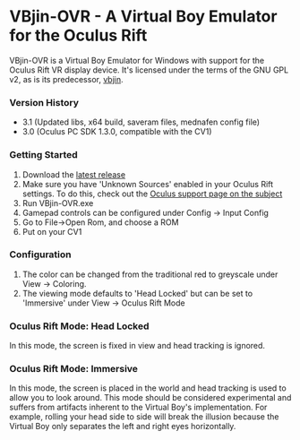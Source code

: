 # VBjin-OVR - A Virtual Boy Emulator for the Oculus Rift

VBjin-OVR is a Virtual Boy Emulator for Windows with support for the Oculus Rift VR display device. It's licensed under the terms of the GNU GPL v2, as is its predecessor, [vbjin].

### Version History

* 3.1 (Updated libs, x64 build, saveram files, mednafen config file)
* 3.0 (Oculus PC SDK 1.3.0, compatible with the CV1)

### Getting Started
1. Download the [latest release]
2. Make sure you have 'Unknown Sources' enabled in your Oculus Rift settings. To do this, check out the [Oculus support page on the subject]
3. Run VBjin-OVR.exe
4. Gamepad controls can be configured under Config -> Input Config
5. Go to File->Open Rom, and choose a ROM
6. Put on your CV1

### Configuration
1. The color can be changed from the traditional red to greyscale under View -> Coloring.
2. The viewing mode defaults to 'Head Locked' but can be set to 'Immersive' under View -> Oculus Rift Mode

### Oculus Rift Mode: Head Locked
In this mode, the screen is fixed in view and head tracking is ignored.

### Oculus Rift Mode: Immersive
In this mode, the screen is placed in the world and head tracking is used to allow you to look around. This mode should be considered experimental and suffers from artifacts inherent to the Virtual Boy's implementation. For example, rolling your head side to side will break the illusion because the Virtual Boy only separates the left and right eyes horizontally.

[latest release]: <https://github.com/asveikau/vbjin-ovr/releases/tag/v3.1>
[vbjin]: <https://code.google.com/archive/p/vbjin>
[Oculus support page on the subject]: <https://support.oculus.com/878170922281071>

